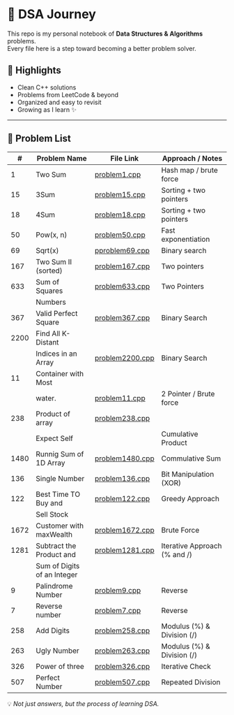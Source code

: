 # 🚀 DSA Journey

This repo is my personal notebook of **Data Structures & Algorithms** problems.  
Every file here is a step toward becoming a better problem solver.

## 🔑 Highlights
- Clean C++ solutions
- Problems from LeetCode & beyond
- Organized and easy to revisit
- Growing as I learn ✨

---
## 📌 Problem List

| #    | Problem Name                | File Link                             | Approach / Notes             |
|------|-----------------------------|---------------------------------------|------------------------------|
| 1    | Two Sum                     | [problem1.cpp](./problem1.cpp)        | Hash map / brute force       |
| 15   | 3Sum                        | [problem15.cpp](./problem15.cpp)      | Sorting + two pointers       |
| 18   | 4Sum                        | [problem18.cpp](./problem18.cpp)      | Sorting + two pointers       |
| 50   | Pow(x, n)                   | [problem50.cpp](./problem50.cpp)      | Fast exponentiation          |
| 69   | Sqrt(x)                     | [pproblem69.cpp](./pproblem69.cpp)    | Binary search                |
| 167  | Two Sum II (sorted)         | [problem167.cpp](./problem167.cpp)    | Two pointers                 |
| 633  | Sum of Squares              | [problem633.cpp](./problem633.cpp)    | Two Pointers                 |
|      | Numbers                     |                                       |                              |
| 367  | Valid Perfect Square        | [problem367.cpp](./problem6367.cpp)   | Binary Search                |
| 2200 | Find All K-Distant          |                                       |                              |
|      | Indices in an Array         | [problem2200.cpp](./problem22000.cpp) | Binary Search                |
| 11   | Container with Most         |                                       |                              |
|      | water.                      | [problem11.cpp](./problem11.cpp)      | 2 Pointer / Brute force      |
| 238  | Product of array            | [problem238.cpp](./problem238.cpp)    |                              |
|      | Expect Self                 |                                       | Cumulative Product           |
| 1480 | Runnig Sum of 1D Array      | [problem1480.cpp](./problem1480.cpp)  | Commulative Sum              | 
| 136  | Single Number               | [problem136.cpp](./problem136.cpp)    | Bit Manipulation (XOR)       | 
| 122  | Best Time TO Buy and        | [problem122.cpp](./problem122.cpp)    |  Greedy Approach             | 
|      | Sell Stock                  |                                       |                              | 
| 1672 | Customer with maxWealth     | [problem1672.cpp](./problem1672.cpp)  | Brute Force                  | 
| 1281 | Subtract the Product and    | [problem1281.cpp](./problem1281.cpp)  | Iterative Approach (% and /) |
|      | Sum of Digits of an Integer |                                       |                              |
| 9    | Palindrome Number           | [problem9.cpp](./problem9.cpp)        | Reverse                      | 
| 7    | Reverse number              | [problem7.cpp](./problem7.cpp)        | Reverse                      |
| 258  | Add Digits                  | [problem258.cpp](./problem258.cpp)    | Modulus (%) & Division (/)   |
| 263  | Ugly Number                 | [problem263.cpp](./problem263.cpp)    | Modulus (%) & Division (/)   |
| 326  | Power of three              | [problem326.cpp](./problem326.cpp)    | Iterative Check              |
| 507  | Perfect Number              | [problem507.cpp](./problem507.cpp)    | Repeated Division            |



💡 *Not just answers, but the process of learning DSA.*
